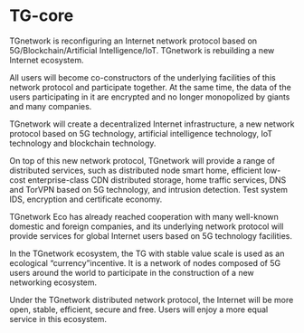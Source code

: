 # TG-core

TGnetwork is reconfiguring an Internet network protocol based on 5G/Blockchain/Artificial Intelligence/IoT. TGnetwork is rebuilding a new Internet ecosystem. 

All users will become co-constructors of the underlying facilities of this network protocol and participate together. At the same time, the data of the users participating in it are encrypted and no longer monopolized by giants and many companies.

TGnetwork will create a decentralized Internet infrastructure, a new network protocol based on 5G technology, artificial intelligence technology, IoT technology and blockchain technology. 

On top of this new network protocol, TGnetwork will provide a range of distributed services, such as distributed node smart home, efficient low-cost enterprise-class CDN distributed storage, home traffic services, DNS and TorVPN based on 5G technology, and intrusion detection. Test system IDS, encryption and certificate economy. 

TGnetwork Eco has already reached cooperation with many well-known domestic and foreign companies, and its underlying network protocol will provide services for global Internet users based on 5G technology facilities.

In the TGnetwork ecosystem, the TG with stable value scale is used as an ecological “currency”incentive. It is a network of nodes composed of 5G users around the world to participate in the construction of a new networking ecosystem. 

Under the TGnetwork distributed network protocol, the Internet will be more open, stable, efficient, secure and free. Users will enjoy a more equal service in this ecosystem.
